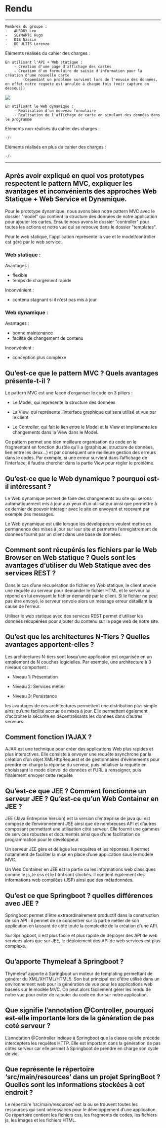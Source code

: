 # Rendu 

---

    Membres du groupe :
    -   ALBOUY Leo
    -   SEYMARTC Hugo
    -   DIB Nassim
    -   DE ULIIS Lorenzo

Eléments réalisés du cahier des charges :

    En utilisant l'API + Web statique :
        - Creation d'une page d'affichage des cartes
        - Creation d'un formulaire de saisie d'information pour la création d'une nouvelle carte
            (Cependant un problème survient lors de l'envoie des données, en effet notre requete est annulée à chaque fois (voir capture en dessous))


<img src=./requestError.png>

    En utilisant le Web dynamique :
        - Realisation d'un nouveau formulaire
        - Realisation de l'affichage de carte en simulant des données dans le programme
  

Eléments non-réalisés du cahier des charges :

    -/-

Eléments réalisés en plus du cahier des charges :

    -/-

---

## Après avoir expliqué en quoi vos prototypes respectent le pattern MVC, expliquer les avantages et inconvénients des approches Web Statique + Web Service et Dynamique.

Pour le prototype dynamique, nous avons bien notre pattern MVC avec le dossier "model" qui contient la structure des données de notre application pour ajouter les cartes. Ensuite nous avons le dossier "controller" pour toutes les actions et notre vue qui se retrouve dans le dossier "templates". 

Pour le web statique, l'application représente la vue et le model/controller est géré par le web service.

### Web statique :

Avantages :
- flexible
- temps de chargement rapide

Inconvénient :
- contenu stagnant si il n'est pas mis à jour

### Web dynamique :

Avantages :
- bonne maintenance
- facilité de changement de contenu

Inconvénient :
- conception plus complexe


## Qu’est-ce que le pattern MVC ? Quels avantages présente-t-il ?

Le pattern MVC est une façon d’organiser le code en 3 piliers :

- Le Model, qui représente la structure des données

- La View, qui représente l’interface graphique qui sera utilisé et vue par le client

- Le Controller, qui fait le lien entre le Model et la View et implémente les changements dans la View dans le Model.

Ce pattern permet une bien meilleure organisation du code en le fragmentant en fonction du rôle qu’il a (graphique, structure de données, lien entre les deux…) et par conséquent une meilleure gestion des erreurs dans le codes. Par exemple, si une erreur survient dans l’affichage de l’interface, il faudra chercher dans la partie View pour régler le problème.

  

## Qu’est-ce que le Web dynamique ? pourquoi est-il intéressant ?

Le Web dynamique permet de faire des changements au site qui serons automatiquement mis à jour aux yeux d’un utilisateur ainsi que permettre à ce dernier de pouvoir interagir avec le site en envoyant et recevant par exemple des messages.

Le Web dynamique est utile lorsque les développeurs veulent mettre en permanence des mises à jour sur leur site et permettre l’enregistrement de données fournit par un client dans une base de données.


## Comment sont récupérés les fichiers par le Web Browser en Web statique ? Quels sont les avantages d’utiliser du Web Statique avec des services REST ?

Dans le cas d’une récupération de fichier en Web statique, le client envoie une requête au serveur pour demander le fichier HTML  et le serveur lui répond en lui envoyant le fichier demandé par le client. Si le fichier ne peut pas être envoyé, le serveur renvoie alors un message erreur détaillant la cause de l’erreur.

Utiliser le web statique avec des services REST permet d’utiliser les données récupérées pour ajouter du contenu sur la page web de notre site.



## Qu’est que les architectures N-Tiers ? Quelles avantages apportent-elles ?

Les architectures N-tiers sont losqu’une application est organisée en un empilement de N couches logicielles. Par exemple, une architecture à 3 niveaux comportent :

- Niveau 1: Présentation

- Niveau 2: Services métier

- Niveau 3: Persistance

  

les avantages de ces architectures permettent une distribution plus simple ainsi qu’une facilité accrue de mises à jour. Elle permettent également d’accroitre la sécurité en décentralisants les données dans d’autres serveurs.

## Comment fonction l’AJAX  ? 

AJAX est une technique pour créer des applications Web plus rapides et plus interactives. Elle consiste à envoyer une requête asynchrone par la création d’un objet XMLHttpRequest et de gestionnaires d’évènements pour prendre en charge la réponse du serveur, puis initialiser la requête en choisissant le mode d’envoi de données et l’URL à renseigner, puis finalement envoyer cette requête
 

## Qu’est-ce que JEE ? Comment fonctionne un serveur JEE ? Qu’est-ce qu’un Web Container en JEE ?

JEE (Java Entreprise Version) est la version d’entreprise de java qui est composé de l’environnement JSE ainsi que de nombreuses API et d’autres composant permettant une utilisation côté serveur. Elle fournit une gammes de services robustes et documentés ainsi que d’une facilitation de programmation pour le développeur.

Un serveur JEE gère et délègue les requêtes et les réponses. Il permet notamment de faciliter la mise en place d’une application sous le modèle MVC. 

Un Web Container en JEE est la partie ou les informations web classiques comme le js, le css et le html sont stockés. Il contient également des informations web compilées (JSP) ainsi que des métadonnées.

  

## Qu’est ce que Springboot ? quelles différences avec JEE ?

Springboot permet d'être extraordinairement productif dans la construction de son API : il permet de se concentrer sur la partie métier de son application en laissant de côté toute la complexité de la création d'une API.

Sur Springboot, il est plus facile et plus rapide de déployer des API de web services alors que sur JEE, le déploiement des API de web services est plus complexe.


## Qu’apporte Thymeleaf à Springboot ?

Thymeleaf apporte à Springboot un moteur de templating permettant de générer du XML/XHTML/HTML5. Son but principal est d'être utilisé dans un environnement web pour la génération de vue pour les applications web basées sur le modèle MVC. On peut alors facilement gérer les rendu de notre vue pour eviter de rajouter du code en dur sur notre application.


## Que signifie l’annotation @Controller, pourquoi est-elle importante lors de la génération de pas coté serveur ?

L’annotation @Controller indique à Springboot que la classe qu’elle précède interceptera les requêtes HTTP. Elle est important dans la génération de pas côtés serveur car elle permet à Springboot de prendre en charge son cycle de vie.


## Que représente le répertoire ‘src/main/resources’ dans un projet SpringBoot ? Quelles sont les informations stockées à cet endroit ?


Le répertoire ’src/main/resources’ est la ou se trouvent toutes les ressources qui sont nécessaires pour le développement d’une application. Ce répertoire contient les fichiers css, les fragments de codes, les fichiers js, les images et les fichiers HTML.
